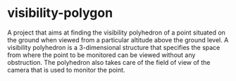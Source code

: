 # visibility-polygon
A project that aims at finding the visibility polyhedron of a point situated on the ground when viewed from a particular altitude above the ground level. A visibility polyhedron is a 3-dimensional structure that specifies the space from where the point to be monitored can be viewed without any obstruction. The polyhedron also takes care of the field of view of the camera that is used to monitor the point.
